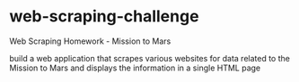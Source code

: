 # web-scraping-challenge
Web Scraping Homework - Mission to Mars 

build a web application that scrapes various websites for data related to the Mission to Mars and displays the information in a single HTML page
